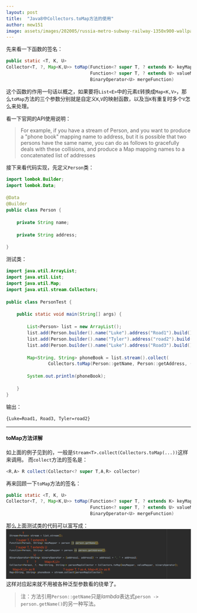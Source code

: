 ```yaml
---
layout: post
title:  "Java8中Collectors.toMap方法的使用"
author: mew151
image: assets/images/202005/russia-metro-subway-railway-1350x900-wallpaper.jpg
---
```


先来看一下函数的签名：
```Java
public static <T, K, U>
Collector<T, ?, Map<K,U>> toMap(Function<? super T, ? extends K> keyMapper,
                                Function<? super T, ? extends U> valueMapper,
                                BinaryOperator<U> mergeFunction)
```
这个函数的作用一句话以概之，如果要将`List<E>`中的元素`E`转换成`Map<K,V>`，那么`toMap`方法的三个参数分别就是自定义`K`,`V`的映射函数，以及当`K`有重复时多个`V`怎么来处理。

看一下官网的API使用说明：
> For example, if you have a stream of Person, and you want to produce a "phone book" mapping name to address, but it is possible that two persons have the same name, you can do as follows to gracefully deals with these collisions, and produce a Map mapping names to a concatenated list of addresses

接下来看代码实现，先定义`Person`类：
```Java
import lombok.Builder;
import lombok.Data;

@Data
@Builder
public class Person {

    private String name;

    private String address;
    
}
```
测试类：
```Java
import java.util.ArrayList;
import java.util.List;
import java.util.Map;
import java.util.stream.Collectors;

public class PersonTest {

    public static void main(String[] args) {

        List<Person> list = new ArrayList();
        list.add(Person.builder().name("Luke").address("Road1").build());
        list.add(Person.builder().name("Tyler").address("road2").build());
        list.add(Person.builder().name("Luke").address("Road3").build());

        Map<String, String> phoneBook = list.stream().collect(
                Collectors.toMap(Person::getName, Person::getAddress, (s, a) -> s + ", " + a));

        System.out.println(phoneBook);

    }
}
```
输出：
```Bash
{Luke=Road1, Road3, Tyler=road2}
```
---
#### toMap方法详解
如上面的例子见到的，一般是`Stream<T>.collect(Collectors.toMap(...))`这样来调用。
而`collect`方法的签名是：
```Java
<R,A> R collect(Collector<? super T,A,R> collector)
```
再来回顾一下`toMap`方法的签名：
```Java
public static <T, K, U>
Collector<T, ?, Map<K,U>> toMap(Function<? super T, ? extends K> keyMapper,
                                Function<? super T, ? extends U> valueMapper,
                                BinaryOperator<U> mergeFunction)
```
那么上面测试类的代码可以富写成：
![](/assets/images/202005/20200509blog1.png)
这样对应起来就不用被各种泛型参数看的绕晕了。
>注：方法引用`Person::getName`只是*lambda*表达式`person -> person.getName()`的另一种写法。